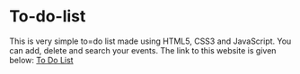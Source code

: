 # To-do-list
This is very simple to=do list made using HTML5, CSS3 and JavaScript. You can add, delete and search your events. The link to this website is given below:
[To Do List](https://201901407.github.io/To-do-list/ "Home")
